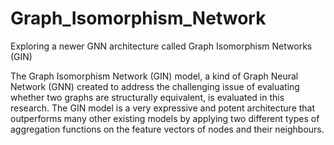 # Graph_Isomorphism_Network
Exploring a newer GNN architecture called Graph Isomorphism Networks (GIN)

The Graph Isomorphism Network (GIN) model, a kind of Graph Neural Network
(GNN) created to address the challenging issue of evaluating whether two graphs
are structurally equivalent, is evaluated in this research. The GIN model is a very
expressive and potent architecture that outperforms many other existing models
by applying two different types of aggregation functions on the feature vectors
of nodes and their neighbours.
